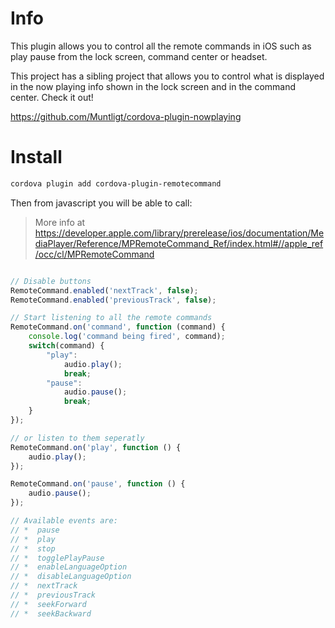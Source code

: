 # Info
This plugin allows you to control all the remote commands in iOS such as play pause from the lock screen, command center or headset.

This project has a sibling project that allows you to control what is displayed in the now playing info shown in the lock screen and in the command center. Check it out!

https://github.com/Muntligt/cordova-plugin-nowplaying

# Install

```bash
cordova plugin add cordova-plugin-remotecommand
```

Then from javascript you will be able to call:

> More info at https://developer.apple.com/library/prerelease/ios/documentation/MediaPlayer/Reference/MPRemoteCommand_Ref/index.html#//apple_ref/occ/cl/MPRemoteCommand

```javascript

// Disable buttons
RemoteCommand.enabled('nextTrack', false);
RemoteCommand.enabled('previousTrack', false);

// Start listening to all the remote commands
RemoteCommand.on('command', function (command) {
	console.log('command being fired', command);
	switch(command) {
		"play":
			audio.play();
			break;
		"pause":
			audio.pause();
			break;
	}
});

// or listen to them seperatly
RemoteCommand.on('play', function () {
	audio.play();
});

RemoteCommand.on('pause', function () {
	audio.pause();
});

// Available events are:
// *  pause
// *  play
// *  stop
// *  togglePlayPause
// *  enableLanguageOption
// *  disableLanguageOption
// *  nextTrack
// *  previousTrack
// *  seekForward
// *  seekBackward

```
